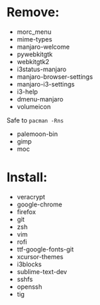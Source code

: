 # Remove:

- morc_menu
- mime-types
- manjaro-welcome
- pywebkitgtk
- webkitgtk2
- i3status-manjaro
- manjaro-browser-settings
- manjaro-i3-settings
- i3-help
- dmenu-manjaro
- volumeicon

Safe to ``pacman -Rns``
- palemoon-bin
- gimp
- moc

# Install:
- veracrypt
- google-chrome
- firefox
- git
- zsh
- vim
- rofi
- ttf-google-fonts-git
- xcursor-themes
- i3blocks
- sublime-text-dev
- sshfs
- openssh
- tig
